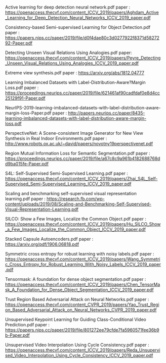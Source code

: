 Active learning for deep detection neural network.pdf
	paper : https://openaccess.thecvf.com/content_ICCV_2019/papers/Aghdam_Active_Learning_for_Deep_Detection_Neural_Networks_ICCV_2019_paper.pdf

Consistency-based Semi-supervised Learning for Object Detection.pdf
	paper : https://papers.nips.cc/paper/2019/file/d0f4dae80c3d0277922f8371d5827292-Paper.pdf

Detecting Unseen Visual Relations Using Analogies.pdf
	paper: https://openaccess.thecvf.com/content_ICCV_2019/papers/Peyre_Detecting_Unseen_Visual_Relations_Using_Analogies_ICCV_2019_paper.pdf

Extreme view synthesis.pdf
	paper : https://arxiv.org/abs/1812.04777

Learning Imbalanced Datasets with Label-Distribution-Aware?Margin Loss.pdf
	paper : https://proceedings.neurips.cc/paper/2019/file/621461af90cadfdaf0e8d4cc25129f91-Paper.pdf

NeurIPS-2019-learning-imbalanced-datasets-with-label-distribution-aware-margin-loss-Paper.pdf
	paper : http://papers.neurips.cc/paper/8435-learning-imbalanced-datasets-with-label-distribution-aware-margin-loss.pdf

PerspectiveNet: A Scene-consistent Image Generator for New View Synthesis in Real Indoor Environments.pdf
	paper : http://www.robots.ox.ac.uk/~david/papers/novotny19perspectivenet.pdf

Region Mutual Information Loss for Semantic Segmentation.pdf
	paper : https://proceedings.neurips.cc/paper/2019/file/a67c8c9a961b4182688768dd9ba015fe-Paper.pdf

S4L: Self-Supervised Semi-Supervised Learning.pdf
	paper : https://openaccess.thecvf.com/content_ICCV_2019/papers/Zhai_S4L_Self-Supervised_Semi-Supervised_Learning_ICCV_2019_paper.pdf

Scaling and benchmarking self-supervised visual representation learning.pdf
	paper : https://research.fb.com/wp-content/uploads/2019/08/Scaling-and-Benchmarking-Self-Supervised-Visual-Representation-Learning.pdf

SILCO: Show a Few Images, Localize the Common Object.pdf
	paper : https://openaccess.thecvf.com/content_ICCV_2019/papers/Hu_SILCO_Show_a_Few_Images_Localize_the_Common_Object_ICCV_2019_paper.pdf

Stacked Capsule Autoencoders.pdf
	paper : https://arxiv.org/pdf/1906.06818.pdf

Symmetric cross entropy for robust learning with noisy labels.pdf
	paper : https://openaccess.thecvf.com/content_ICCV_2019/papers/Wang_Symmetric_Cross_Entropy_for_Robust_Learning_With_Noisy_Labels_ICCV_2019_paper.pdf

Tensormask: A foundation for dense object segmentation.pdf
	paper : https://openaccess.thecvf.com/content_ICCV_2019/papers/Chen_TensorMask_A_Foundation_for_Dense_Object_Segmentation_ICCV_2019_paper.pdf
	
Trust Region Based Adversarial Attack on Neural Networks.pdf
	paper : https://openaccess.thecvf.com/content_CVPR_2019/papers/Yao_Trust_Region_Based_Adversarial_Attack_on_Neural_Networks_CVPR_2019_paper.pdf

Unsupervised Keypoint Learning for Guiding Class-Conditional Video Prediction.pdf
	paper : https://papers.nips.cc/paper/2019/file/801272ee79cfde7fa5960571fee36b9b-Paper.pdf

Unsupervised Video Interpolation Using Cycle Consistency.pdf
	paper : https://openaccess.thecvf.com/content_ICCV_2019/papers/Reda_Unsupervised_Video_Interpolation_Using_Cycle_Consistency_ICCV_2019_paper.pdf

